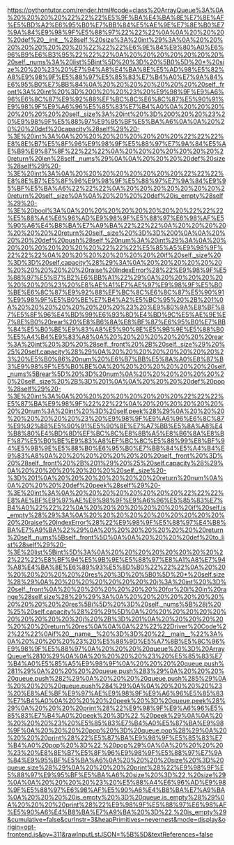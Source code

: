 <!--
    File: array_queue.md
    Created Time: 2024-01-05
    Author: ikiwi (ikiwicc@gmail.com)
--->

<!-- [file]{array_queue}-[class]{array_queue}-[func]{} -->
https://pythontutor.com/render.html#code=class%20ArrayQueue%3A%0A%20%20%20%20%22%22%22%E5%9F%BA%E4%BA%8E%E7%8E%AF%E5%BD%A2%E6%95%B0%E7%BB%84%E5%AE%9E%E7%8E%B0%E7%9A%84%E9%98%9F%E5%88%97%22%22%22%0A%0A%20%20%20%20def%20__init__%28self,%20size%3A%20int%29%3A%0A%20%20%20%20%20%20%20%20%22%22%22%E6%9E%84%E9%80%A0%E6%96%B9%E6%B3%95%22%22%22%0A%20%20%20%20%20%20%20%20self._nums%3A%20list%5Bint%5D%20%3D%20%5B0%5D%20*%20size%20%20%23%20%E7%94%A8%E4%BA%8E%E5%AD%98%E5%82%A8%E9%98%9F%E5%88%97%E5%85%83%E7%B4%A0%E7%9A%84%E6%95%B0%E7%BB%84%0A%20%20%20%20%20%20%20%20self._front%3A%20int%20%3D%200%20%20%23%20%E9%98%9F%E9%A6%96%E6%8C%87%E9%92%88%EF%BC%8C%E6%8C%87%E5%90%91%E9%98%9F%E9%A6%96%E5%85%83%E7%B4%A0%0A%20%20%20%20%20%20%20%20self._size%3A%20int%20%3D%200%20%20%23%20%E9%98%9F%E5%88%97%E9%95%BF%E5%BA%A6%0A%0A%20%20%20%20def%20capacity%28self%29%20-%3E%20int%3A%0A%20%20%20%20%20%20%20%20%22%22%22%E8%8E%B7%E5%8F%96%E9%98%9F%E5%88%97%E7%9A%84%E5%AE%B9%E9%87%8F%22%22%22%0A%20%20%20%20%20%20%20%20return%20len%28self._nums%29%0A%0A%20%20%20%20def%20size%28self%29%20-%3E%20int%3A%0A%20%20%20%20%20%20%20%20%22%22%22%E8%8E%B7%E5%8F%96%E9%98%9F%E5%88%97%E7%9A%84%E9%95%BF%E5%BA%A6%22%22%22%0A%20%20%20%20%20%20%20%20return%20self._size%0A%0A%20%20%20%20def%20is_empty%28self%29%20-%3E%20bool%3A%0A%20%20%20%20%20%20%20%20%22%22%22%E5%88%A4%E6%96%AD%E9%98%9F%E5%88%97%E6%98%AF%E5%90%A6%E4%B8%BA%E7%A9%BA%22%22%22%0A%20%20%20%20%20%20%20%20return%20self._size%20%3D%3D%200%0A%0A%20%20%20%20def%20push%28self,%20num%3A%20int%29%3A%0A%20%20%20%20%20%20%20%20%22%22%22%E5%85%A5%E9%98%9F%22%22%22%0A%20%20%20%20%20%20%20%20if%20self._size%20%3D%3D%20self.capacity%28%29%3A%0A%20%20%20%20%20%20%20%20%20%20%20%20raise%20IndexError%28%22%E9%98%9F%E5%88%97%E5%B7%B2%E6%BB%A1%22%29%0A%20%20%20%20%20%20%20%20%23%20%E8%AE%A1%E7%AE%97%E9%98%9F%E5%B0%BE%E6%8C%87%E9%92%88%EF%BC%8C%E6%8C%87%E5%90%91%E9%98%9F%E5%B0%BE%E7%B4%A2%E5%BC%95%20%2B%201%0A%20%20%20%20%20%20%20%20%23%20%E9%80%9A%E8%BF%87%E5%8F%96%E4%BD%99%E6%93%8D%E4%BD%9C%E5%AE%9E%E7%8E%B0%20rear%20%E8%B6%8A%E8%BF%87%E6%95%B0%E7%BB%84%E5%B0%BE%E9%83%A8%E5%90%8E%E5%9B%9E%E5%88%B0%E5%A4%B4%E9%83%A8%0A%20%20%20%20%20%20%20%20rear%3A%20int%20%3D%20%28self._front%20%2B%20self._size%29%20%25%20self.capacity%28%29%0A%20%20%20%20%20%20%20%20%23%20%E5%B0%86%20num%20%E6%B7%BB%E5%8A%A0%E8%87%B3%E9%98%9F%E5%B0%BE%0A%20%20%20%20%20%20%20%20self._nums%5Brear%5D%20%3D%20num%0A%20%20%20%20%20%20%20%20self._size%20%2B%3D%201%0A%0A%20%20%20%20def%20pop%28self%29%20-%3E%20int%3A%0A%20%20%20%20%20%20%20%20%22%22%22%E5%87%BA%E9%98%9F%22%22%22%0A%20%20%20%20%20%20%20%20num%3A%20int%20%3D%20self.peek%28%29%0A%20%20%20%20%20%20%20%20%23%20%E9%98%9F%E9%A6%96%E6%8C%87%E9%92%88%E5%90%91%E5%90%8E%E7%A7%BB%E5%8A%A8%E4%B8%80%E4%BD%8D%EF%BC%8C%E8%8B%A5%E8%B6%8A%E8%BF%87%E5%B0%BE%E9%83%A8%EF%BC%8C%E5%88%99%E8%BF%94%E5%9B%9E%E5%88%B0%E6%95%B0%E7%BB%84%E5%A4%B4%E9%83%A8%0A%20%20%20%20%20%20%20%20self._front%20%3D%20%28self._front%20%2B%201%29%20%25%20self.capacity%28%29%0A%20%20%20%20%20%20%20%20self._size%20-%3D%201%0A%20%20%20%20%20%20%20%20return%20num%0A%0A%20%20%20%20def%20peek%28self%29%20-%3E%20int%3A%0A%20%20%20%20%20%20%20%20%22%22%22%E8%AE%BF%E9%97%AE%E9%98%9F%E9%A6%96%E5%85%83%E7%B4%A0%22%22%22%0A%20%20%20%20%20%20%20%20if%20self.is_empty%28%29%3A%0A%20%20%20%20%20%20%20%20%20%20%20%20raise%20IndexError%28%22%E9%98%9F%E5%88%97%E4%B8%BA%E7%A9%BA%22%29%0A%20%20%20%20%20%20%20%20return%20self._nums%5Bself._front%5D%0A%0A%20%20%20%20def%20to_list%28self%29%20-%3E%20list%5Bint%5D%3A%0A%20%20%20%20%20%20%20%20%22%22%22%E8%BF%94%E5%9B%9E%E5%88%97%E8%A1%A8%E7%94%A8%E4%BA%8E%E6%89%93%E5%8D%B0%22%22%22%0A%20%20%20%20%20%20%20%20res%20%3D%20%5B0%5D%20*%20self.size%28%29%0A%20%20%20%20%20%20%20%20j%3A%20int%20%3D%20self._front%0A%20%20%20%20%20%20%20%20for%20i%20in%20range%28self.size%28%29%29%3A%0A%20%20%20%20%20%20%20%20%20%20%20%20res%5Bi%5D%20%3D%20self._nums%5B%28j%20%25%20self.capacity%28%29%29%5D%0A%20%20%20%20%20%20%20%20%20%20%20%20j%20%2B%3D%201%0A%20%20%20%20%20%20%20%20return%20res%0A%0A%0A%22%22%22Driver%20Code%22%22%22%0Aif%20__name__%20%3D%3D%20%22__main__%22%3A%0A%20%20%20%20%23%20%E5%88%9D%E5%A7%8B%E5%8C%96%E9%98%9F%E5%88%97%0A%20%20%20%20queue%20%3D%20ArrayQueue%2810%29%0A%0A%20%20%20%20%23%20%E5%85%83%E7%B4%A0%E5%85%A5%E9%98%9F%0A%20%20%20%20queue.push%281%29%0A%20%20%20%20queue.push%283%29%0A%20%20%20%20queue.push%282%29%0A%20%20%20%20queue.push%285%29%0A%20%20%20%20queue.push%284%29%0A%0A%20%20%20%20%23%20%E8%AE%BF%E9%97%AE%E9%98%9F%E9%A6%96%E5%85%83%E7%B4%A0%0A%20%20%20%20peek%20%3D%20queue.peek%28%29%0A%20%20%20%20print%28%22%E9%98%9F%E9%A6%96%E5%85%83%E7%B4%A0%20peek%20%3D%22,%20peek%29%0A%0A%20%20%20%20%23%20%E5%85%83%E7%B4%A0%E5%87%BA%E9%98%9F%0A%20%20%20%20pop%20%3D%20queue.pop%28%29%0A%20%20%20%20print%28%22%E5%87%BA%E9%98%9F%E5%85%83%E7%B4%A0%20pop%20%3D%22,%20pop%29%0A%0A%20%20%20%20%23%20%E8%8E%B7%E5%8F%96%E9%98%9F%E5%88%97%E7%9A%84%E9%95%BF%E5%BA%A6%0A%20%20%20%20size%20%3D%20queue.size%28%29%0A%20%20%20%20print%28%22%E9%98%9F%E5%88%97%E9%95%BF%E5%BA%A6%20size%20%3D%22,%20size%29%0A%0A%20%20%20%20%23%20%E5%88%A4%E6%96%AD%E9%98%9F%E5%88%97%E6%98%AF%E5%90%A6%E4%B8%BA%E7%A9%BA%0A%20%20%20%20is_empty%20%3D%20queue.is_empty%28%29%0A%20%20%20%20print%28%22%E9%98%9F%E5%88%97%E6%98%AF%E5%90%A6%E4%B8%BA%E7%A9%BA%20%3D%22,%20is_empty%29&cumulative=false&curInstr=3&heapPrimitives=nevernest&mode=display&origin=opt-frontend.js&py=311&rawInputLstJSON=%5B%5D&textReferences=false
